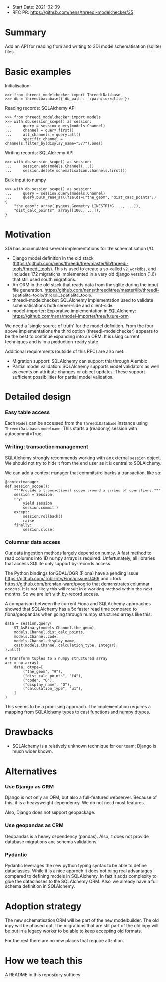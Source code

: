 - Start Date: 2021-02-09
- RFC PR: https://github.com/nens/threedi-modelchecker/35

# Summary

Add an API for reading from and writing to 3Di model schematisation (sqlite)
files.

# Basic examples

Initialisation:

```
>>> from threedi_modelchecker import ThreediDatabase
>>> db = ThreediDatabase({"db_path": "/path/to/sqlite"})
```

Reading records: SQLAlchemy API
```
>>> from threedi_modelchecker import models
>>> with db.session_scope() as session:
...     query = session.query(models.Channel)
...     channel = query.first()
...     all_channels = query.all()
...     specific_channel = channels.filter_by(display_name="577").one()
```

Writing records: SQLAlchemy API
```
>>> with db.session_scope() as session:
...     session.add(models.Channel(...))
...     session.delete(schematisation.channels.first())
```

Bulk input to numpy
```
>>> with db.session_scope() as session:
...     query = session.query(models.Channel)
...     query.bulk_read_all(fields=["the_geom", "dist_calc_points"])
{
    "the_geom": array([pygeos.Geometry LINESTRING ..., ...]),
    "dist_calc_points": array([100., ...]),
}
```

# Motivation

3Di has accumulated several implementations for the schematisation I/O.

- Django model definition in the old stack (https://github.com/nens/threedi/tree/master/lib/threedi-tools/threedi_tools).
  This is used to create a so-called `v2_workdbs`, and includes 172 migrations
  implemented in a very old django version (1.6) that still used south migrations.
- An ORM in the old stack that reads data from the sqlite during the input file generation. 
  https://github.com/nens/threedi/tree/master/lib/threedi-spatialite-tools/threedi_spatialite_tools.
- threedi-modelchecker: SQLAlchemy implementation used to validate schematisations both server-side and client-side.
- model-importer: Explorative implementation in SQLAlchemy: https://github.com/nens/model-importer/tree/future-orm

We need a 'single source of truth' for the model definition. From the four
above implementations the third option (threedi-modelchecker)
appears to be the best to continue expanding into an ORM. It is using current
techniques and is in a production-ready state.

Additional requirements (outside of this RFC) are also met: 

- Migration support: SQLAlchemy can support this through Alembic
- Partial model validation: SQLAlchemy supports model validators as well as
  events on attribute changes or object updates. These support sufficient
  possibilities for partial model validation.

# Detailed design

### Easy table access

Each ``Model`` can be accessed from the `ThreediDatabase` instance using 
`ThreediDatabase.modelname`. This starts a (readonly) session with autocommit=True.

### Writing: transaction management

SQLAlchemy strongly recommends working with an external `session` object. We
should not try to hide it from the end user as it is central to SQLAlchemy.

We can add a context manager that commits/rollbacks a transaction, like so:

```
@contextmanager
def session_scope():
    """Provide a transactional scope around a series of operations."""
    session = Session()
    try:
        yield session
        session.commit()
    except:
        session.rollback()
        raise
    finally:
        session.close()

```

### Columnar data access

Our data ingestion methods largely depend on numpy. A fast method to read
columns into 1D numpy arrays is required. Unfortunately, all libraries that
access SQLite only support by-records access.

The Python bindings for GDAL/OGR (Fiona) have a pending issue
https://github.com/Toblerity/Fiona/issues/469 and a fork https://github.com/brendan-ward/pyogrio 
that demonstrates columnar access. It is not likely this will result in a
working method within the next months. So we are left with by-record access.

A comparison between the current Fiona and SQLAlchemy approaches showed that
SQLAlchemy has a 5x faster read time compared to fiona/geopandas when going
through numpy structured arrays like this:

```
data = session.query(
    ST_AsBinary(models.Channel.the_geom),
    models.Channel.dist_calc_points,
    models.Channel.code,
    models.Channel.display_name,
    cast(models.Channel.calculation_type, Integer),
).all()

# transform tuples to a numpy structured array
arr = np.array(
    data, dtype=[
        ("the_geom", "O"),
        ("dist_calc_points", "f4"),
        ("code", "O"),
        ("display_name", "O"),
        ("calculation_type", "u1"),
    ]
)
```

This seems to be a promising approach. The implementation requires a mapping
from SQLAlchemy types to cast functions and numpy dtypes.

# Drawbacks

- SQLAlchemy is a relatively unknown technique for our team; Django is much
  wider known.

# Alternatives

### Use Django as ORM

Django is not only an ORM, but also a full-featured webserver. Because of this,
it is a heavyweight dependency. We do not need most features.

Also, Django does not support geopackage.

### Use geopandas as ORM

Geopandas is a heavy dependency (pandas). Also, it does not provide database
migrations and schema validations.

### Pydantic

Pydantic leverages the new python typing syntax to be able to define dataclasses.
While it is a nice approch it does not bring real advantages compared to defining
models in SQLAlchemy. In fact it adds complexity to glue the dataclasses to the
SQLAlchemy ORM. Also, we already have a full schema definition in SQLAlchemy.

# Adoption strategy

The new schematisation ORM will be part of the new modelbuilder. The old inpy
will be phased out. The migrations that are still part of the old inpy will be
put in a legacy worker to be able to keep accepting old formats.

For the rest there are no new places that require attention.

# How we teach this

A README in this repository suffices.

